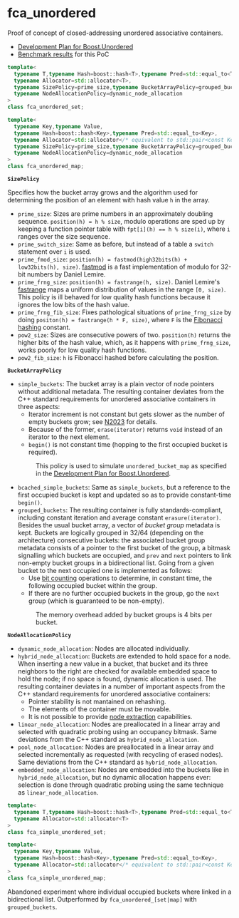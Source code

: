 # fca_unordered
Proof of concept of closed-addressing unordered associative containers.
* [Development Plan for Boost.Unordered](https://pdimov.github.io/articles/unordered_dev_plan.html)
* [Benchmark results](https://github.com/joaquintides/fca_unordered/actions) for this PoC

```cpp
template<
  typename T,typename Hash=boost::hash<T>,typename Pred=std::equal_to<T>,
  typename Allocator=std::allocator<T>,
  typename SizePolicy=prime_size,typename BucketArrayPolicy=grouped_buckets,
  typename NodeAllocationPolicy=dynamic_node_allocation
>
class fca_unordered_set;

template<
  typename Key,typename Value,
  typename Hash=boost::hash<Key>,typename Pred=std::equal_to<Key>,
  typename Allocator=std::allocator</* equivalent to std::pair<const Key,Value> */>,
  typename SizePolicy=prime_size,typename BucketArrayPolicy=grouped_buckets,
  typename NodeAllocationPolicy=dynamic_node_allocation
>
class fca_unordered_map;
```

**`SizePolicy`**

Specifies how the bucket array grows and the algorithm used for determining the position
of an element with hash value `h` in the array.
* `prime_size`: Sizes are prime numbers in an approximately doubling sequence. `position(h) = h % size`,
modulo operations are sped up by keeping a function pointer table with `fpt[i](h) == h % size(i)`,
where `i` ranges over the size sequence.
* `prime_switch_size`: Same as before, but instead of a table a `switch` statement over `i` is used.
* `prime_fmod_size`: `position(h) = fastmod(high32bits(h) + low32bits(h), size)`.
[fastmod](https://github.com/lemire/fastmod) is a fast implementation of modulo for 32-bit numbers
by Daniel Lemire.
* `prime_frng_size`: `position(h) = fastrange(h, size)`. Daniel Lemire's [fastrange](https://github.com/lemire/fastrange)
maps a uniform distribution of values in the range `[0, size)`. This policy is ill behaved for
low quality hash functions because it ignores the low bits of the hash value.
* `prime_frng_fib_size`: Fixes pathological situations of `prime_frng_size` by doing
`positon(h) = fastrange(h * F, size)`, where `F` is the
[Fibonacci hashing](https://en.wikipedia.org/wiki/Hash_function#Fibonacci_hashing) constant.
* `pow2_size`: Sizes are consecutive powers of two. `position(h)` returns the higher bits of the
hash value, which, as it happens with `prime_frng_size`, works poorly for low quality hash functions.
* `pow2_fib_size`: `h` is Fibonacci hashed before calculating the position.

**`BucketArrayPolicy`**
* `simple_buckets`: The bucket array is a plain vector of node pointers without additional metadata.
The resulting container deviates from the C++ standard requirements for unordered associative
containers in three aspects:
  * Iterator increment is not constant but gets slower as the number of empty buckets grow;
    see [N2023](http://www.open-std.org/jtc1/sc22/wg21/docs/papers/2006/n2023.pdf) for details.
  * Because of the former, `erase(iterator)` returns `void` instead of an iterator to the next
    element.
  * `begin()` is not constant time (hopping to the first occupied bucket is required).
<div style="list-style-type: none;margin-left: 40px;">
  <ul>This policy is used to simulate <code>unordered_bucket_map</code> as specified in the
    <a href="https://pdimov.github.io/articles/unordered_dev_plan.html">Development Plan for Boost.Unordered</a>.
  </ul>
</div>

* `bcached_simple_buckets`: Same as `simple_buckets`, but a reference to the first occupied bucket
is kept and updated so as to provide constant-time `begin()`.
* `grouped_buckets`: The resulting container is fully standards-compliant, including constant
iteration and average constant `erasure(iterator)`. Besides the usual bucket array, a vector
of *bucket group* metadata is kept. Buckets are logically grouped in 32/64 (depending on the
architecture) consecutive buckets: the associated bucket group metadata consists of a pointer
to the first bucket of the group, a bitmask signalling which buckets are occupied,
and `prev` and `next` pointers to link non-empty bucket groups in a bidirectional list.
Going from a given bucket to the next occupied one is implemented as follows:
  * Use [bit counting](https://www.boost.org/libs/core/doc/html/core/bit.html) operations to
    determine, in constant time, the following occupied bucket within the group.
  * If there are no further occupied buckets in the group, go the `next` group (which is
    guaranteed to be non-empty).
<div style="list-style-type: none;margin-left: 40px;">
  <ul>The memory overhead added by bucket groups is 4 bits per bucket.</ul>
</div>

**`NodeAllocationPolicy`**
* `dynamic_node_allocation`: Nodes are allocated individually.
* `hybrid_node_allocation`: Buckets are extended to hold space for a node. When inserting
a new value in a bucket, that bucket and its three neighbors to the right are checked for
available embedded space to hold the node; if no space is found, dynamic allocation is used.
The resulting container deviates in a number of important aspects from the C++ standard
requirements for unordered associative containers:
  * Pointer stability is not mantained on rehashing.
  * The elements of the container must be movable.
  * It is not possible to provide [node extraction](https://en.cppreference.com/w/cpp/container/node_handle)
  capabilities.
* `linear_node_allocation`: Nodes are preallocated in a linear array and selected with
quadratic probing using an occupancy bitmask. Same deviations from the C++ standard as
`hybrid_node_allocation`.
* `pool_node_allocation`: Nodes are preallocated in a linear array and selected
incrementally as requested (with recycling of erased nodes). Same deviations from the
C++ standard as `hybrid_node_allocation`.
* `embedded_node_allocation`: Nodes are embedded into the buckets like in
`hybrid_node_allocation`, but no dynamic allocation happens ever: selection is done
through quadratic probing using the same technique as `linear_node_allocation`.

```cpp
template<
  typename T,typename Hash=boost::hash<T>,typename Pred=std::equal_to<T>,
  typename Allocator=std::allocator<T>
>
class fca_simple_unordered_set;

template<
  typename Key,typename Value,
  typename Hash=boost::hash<Key>,typename Pred=std::equal_to<Key>,
  typename Allocator=std::allocator</* equivalent to std::pair<const Key,Value> */>
>
class fca_simple_unordered_map;
```

Abandoned experiment where individual occupied buckets where linked in a bidirectional
list. Outperformed by `fca_unordered_[set|map]` with `grouped_buckets`.
